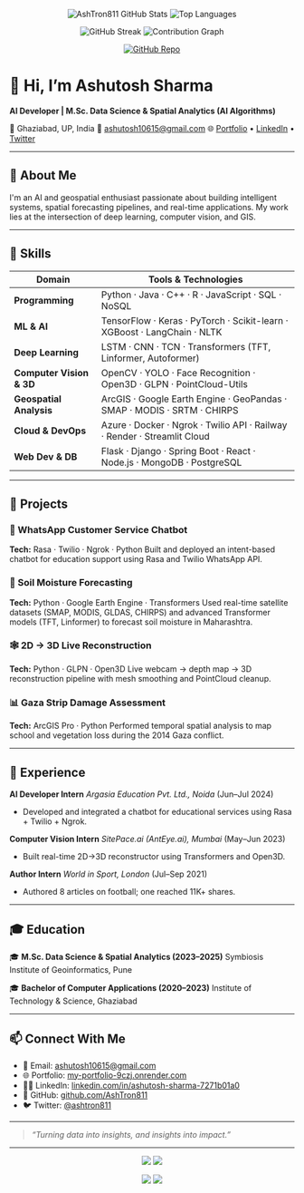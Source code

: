 <!-- GitHub Profile Stats and Graphs -->

<p align="center">
  <img src="https://github-readme-stats.vercel.app/api?username=AshTron811&show_icons=true&theme=tokyonight&count_private=true" alt="AshTron811 GitHub Stats" />
  <img src="https://github-readme-stats.vercel.app/api/top-langs/?username=AshTron811&layout=compact&theme=tokyonight" alt="Top Languages" />
</p>

<p align="center">
  <img src="https://github-readme-streak-stats.herokuapp.com/?user=AshTron811&theme=tokyonight" alt="GitHub Streak" />
  <img src="https://github-readme-activity-graph.cyclic.app/graph?username=AshTron811&theme=react-dark&area=true&hide_border=true" alt="Contribution Graph" />
</p>

<p align="center">
  <a href="https://github.com/AshTron811"><img src="https://img.shields.io/badge/GitHub-AshTron811-181717?logo=github" alt="GitHub Repo" /></a>
</p>

# 👋 Hi, I’m Ashutosh Sharma

**AI Developer | M.Sc. Data Science & Spatial Analytics (AI Algorithms)**

📍 Ghaziabad, UP, India
📧 [ashutosh10615@gmail.com](mailto:ashutosh10615@gmail.com)
🌐 [Portfolio](https://my-portfolio-9czj.onrender.com) • [LinkedIn](https://www.linkedin.com/in/ashutosh-sharma-7271b01a0/) • [Twitter](https://twitter.com/ashtron811)

---

## 🧠 About Me

I'm an AI and geospatial enthusiast passionate about building intelligent systems, spatial forecasting pipelines, and real-time applications. My work lies at the intersection of deep learning, computer vision, and GIS.

---

## 🔧 Skills

| Domain                   | Tools & Technologies                                                     |
| ------------------------ | ------------------------------------------------------------------------ |
| **Programming**          | Python · Java · C++ · R · JavaScript · SQL · NoSQL                       |
| **ML & AI**              | TensorFlow · Keras · PyTorch · Scikit-learn · XGBoost · LangChain · NLTK |
| **Deep Learning**        | LSTM · CNN · TCN · Transformers (TFT, Linformer, Autoformer)             |
| **Computer Vision & 3D** | OpenCV · YOLO · Face Recognition · Open3D · GLPN · PointCloud-Utils      |
| **Geospatial Analysis**  | ArcGIS · Google Earth Engine · GeoPandas · SMAP · MODIS · SRTM · CHIRPS  |
| **Cloud & DevOps**       | Azure · Docker · Ngrok · Twilio API · Railway · Render · Streamlit Cloud |
| **Web Dev & DB**         | Flask · Django · Spring Boot · React · Node.js · MongoDB · PostgreSQL    |

---

## 🚀 Projects

### 🤖 WhatsApp Customer Service Chatbot

**Tech:** Rasa · Twilio · Ngrok · Python
Built and deployed an intent-based chatbot for education support using Rasa and Twilio WhatsApp API.

### 🌱 Soil Moisture Forecasting

**Tech:** Python · Google Earth Engine · Transformers
Used real-time satellite datasets (SMAP, MODIS, GLDAS, CHIRPS) and advanced Transformer models (TFT, Linformer) to forecast soil moisture in Maharashtra.

### 🕸 2D → 3D Live Reconstruction

**Tech:** Python · GLPN · Open3D
Live webcam → depth map → 3D reconstruction pipeline with mesh smoothing and PointCloud cleanup.

### 📊 Gaza Strip Damage Assessment

**Tech:** ArcGIS Pro · Python
Performed temporal spatial analysis to map school and vegetation loss during the 2014 Gaza conflict.

---

## 💼 Experience

**AI Developer Intern**
*Argasia Education Pvt. Ltd., Noida* (Jun–Jul 2024)

* Developed and integrated a chatbot for educational services using Rasa + Twilio + Ngrok.

**Computer Vision Intern**
*SitePace.ai (AntEye.ai), Mumbai* (May–Jun 2023)

* Built real-time 2D→3D reconstructor using Transformers and Open3D.

**Author Intern**
*World in Sport, London* (Jul–Sep 2021)

* Authored 8 articles on football; one reached 11K+ shares.

---

## 🎓 Education

🎓 **M.Sc. Data Science & Spatial Analytics (2023–2025)**
Symbiosis Institute of Geoinformatics, Pune

🎓 **Bachelor of Computer Applications (2020–2023)**
Institute of Technology & Science, Ghaziabad

---

## 📫 Connect With Me

* 📧 Email: [ashutosh10615@gmail.com](mailto:ashutosh10615@gmail.com)
* 🌐 Portfolio: [my-portfolio-9czj.onrender.com](https://my-portfolio-9czj.onrender.com)
* 🧑‍💼 LinkedIn: [linkedin.com/in/ashutosh-sharma-7271b01a0](https://www.linkedin.com/in/ashutosh-sharma-7271b01a0)
* 🐙 GitHub: [github.com/AshTron811](https://github.com/AshTron811)
* 🐦 Twitter: [@ashtron811](https://twitter.com/ashtron811)

---

> *“Turning data into insights, and insights into impact.”*

---

<!-- Repeated Stats at the End -->

<p align="center">
  <img src="https://github-readme-stats.vercel.app/api?username=AshTron811&show_icons=true&theme=tokyonight&count_private=true" />
  <img src="https://github-readme-stats.vercel.app/api/top-langs/?username=AshTron811&layout=compact&theme=tokyonight" />
</p>
<p align="center">
  <img src="https://github-readme-streak-stats.herokuapp.com/?user=AshTron811&theme=tokyonight" />
  <img src="https://github-readme-activity-graph.cyclic.app/graph?username=AshTron811&theme=react-dark&area=true&hide_border=true" />
</p>
